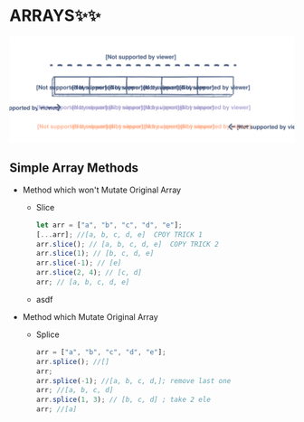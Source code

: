# ARRAYS✨✨

![array1](img/array1.svg)

## Simple Array Methods

- Method which won't Mutate Original Array

  - Slice

    ```javascript
    let arr = ["a", "b", "c", "d", "e"];
    [...arr]; //[a, b, c, d, e]  CPOY TRICK 1
    arr.slice(); // [a, b, c, d, e]  COPY TRICK 2
    arr.slice(1); // [b, c, d, e]
    arr.slice(-1); // [e]
    arr.slice(2, 4); // [c, d]
    arr; // [a, b, c, d, e]
    ```

  - asdf

- Method which Mutate Original Array

  - Splice

    ```javascript
    arr = ["a", "b", "c", "d", "e"];
    arr.splice(); //[]
    arr;
    arr.splice(-1); //[a, b, c, d,]; remove last one
    arr; //[a, b, c, d]
    arr.splice(1, 3); // [b, c, d] ; take 2 ele
    arr; //[a]
    ```
